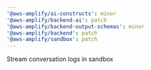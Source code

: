 ```yaml
---
'@aws-amplify/ai-constructs': minor
'@aws-amplify/backend-ai': patch
'@aws-amplify/backend-output-schemas': minor
'@aws-amplify/backend': patch
'@aws-amplify/sandbox': patch
---
```


Stream conversation logs in sandbox
